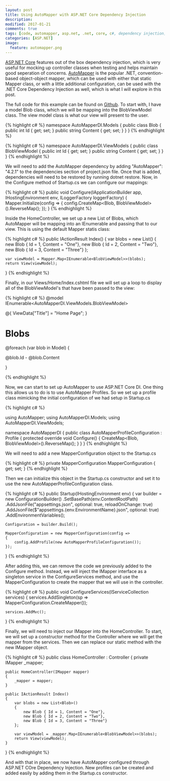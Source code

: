 ```yaml
---
layout: post
title: Using AutoMapper with ASP.NET Core Dependency Injection
description: 
modified: 2017-01-21
comments: true
tags: [code, automapper, asp.net, .net, core, c#, dependency injection]
categories: [ASP.NET]
image:
  feature: automapper.png
---
```


[ASP.NET Core](https://docs.asp.net/en/latest/intro.html) features out of the box dependency injection, which is very useful for mocking up controller classes when testing and helps maintain good seperation of concerns. [AutoMapper](http://automapper.org/) is the popular .NET, convention-based object-object mapper, which can be used with either that static Mapper class, or with a little additional configuration, can be used with the .NET Core Dependency Injection as well, which is what I will explore in this post. 

<!-- more -->

The full code for this example can be found on [Github](https://github.com/gcheney/automapper-dependency-injection). To start with, I have a model Blob class, which we will be mapping into the BlobViewModel class. The view model class is what our view will present to the user.

{% highlight c# %}
namespace AutoMapperDI.Models
{
    public class Blob
    {
        public int Id { get; set; }
        public string Content { get; set; }
    }
}
{% endhighlight %}

{% highlight c# %}
namespace AutoMapperDI.ViewModels
{
    public class BlobViewModel
    {
        public int Id { get; set; }
        public string Content { get; set; }
    }
}
{% endhighlight %}

We will need to add the AutoMapper dependency by adding "AutoMapper": "4.2.1" to the dependencies section of project.json file. Once that is added, dependencies will need to be restored by running dotnet restore. Now, in the Configure method of Startup.cs we can configure our mappings:


{% highlight c# %}
public void Configure(IApplicationBuilder app, IHostingEnvironment env, ILoggerFactory loggerFactory)
{
    Mapper.Initialize(config => 
    {
        config.CreateMap<Blob, BlobViewModel>().ReverseMap();
    });
}
{% endhighlight %}

Inside the HomeController, we set up a new List of Blobs, which AutoMapper will be mapping into an IEnumerable<BlobViewModel> and passing that to our view. This is using the default Mapper statis class:

{% highlight c# %}
public IActionResult Index()
{
    var blobs = new List<Blob>()
    {
        new Blob { Id = 1, Content = "One"},
        new Blob { Id = 2, Content = "Two"},
        new Blob { Id = 3, Content = "Three"}
    };

    var viewModel = Mapper.Map<IEnumerable<BlobViewModel>>(blobs);
    return View(viewModel);
}
{% endhighlight %}

Finally, in our Views/Home/Index.cshtml file we will set up a loop to display all of the BlobViewModel's that have been passed to the view:

{% highlight c# %}
@model IEnumerable<AutoMapperDI.ViewModels.BlobViewModel>

@{
    ViewData["Title"] = "Home Page";
}

<h1>Blobs</h1>

@foreach (var blob in Model)
{
    <p>@blob.Id - @blob.Content</p>
}

{% endhighlight %}

Now, we can start to set up AutoMapper to use ASP.NET Core DI. One thing this allows us to do is to use AutoMapper Profiles. So we set up a profile class mimicking the initial configuration of we had setup in Startup.cs

{% highlight c# %}

using AutoMapper;
using AutoMapperDI.Models;
using AutoMapperDI.ViewModels;

namespace AutoMapperDI
{
    public class AutoMapperProfileConfiguration : Profile
    {
        protected override void Configure()
        {
            CreateMap<Blob, BlobViewModel>().ReverseMap();
        }
    }
}
{% endhighlight %}

We will need to add a new MapperConfiguration object to the Startup.cs 

{% highlight c# %}
private MapperConfiguration MapperConfiguration { get; set; }
{% endhighlight %}


Then we can initialize this object in the Startup.cs constructor and set it to use the new AutoMapperProfileConfiguration class.

{% highlight c# %}
public Startup(IHostingEnvironment env)
{
    var builder = new ConfigurationBuilder()
        .SetBasePath(env.ContentRootPath)
        .AddJsonFile("appsettings.json", optional: true, reloadOnChange: true)
        .AddJsonFile($"appsettings.{env.EnvironmentName}.json", optional: true)
        .AddEnvironmentVariables();

    Configuration = builder.Build();

    MapperConfiguration = new MapperConfiguration(config => 
    {
        config.AddProfile(new AutoMapperProfileConfiguration());
    });
}
{% endhighlight %}

After adding this, we can remove the code we previously added to the Configure method. Instead, we will inject the IMapper interface as a singleton service in the ConfigureServices method, and use the MapperConfiguration to create the mapper that we will use in the controller.

{% highlight c# %}
public void ConfigureServices(IServiceCollection services)
{
    services.AddSingleton<IMapper>(sp => MapperConfiguration.CreateMapper());

    services.AddMvc();            
}
{% endhighlight %}


Finally, we will need to inject our IMapper into the HomeController. To start, we will set up a constructor method for the Controller where we will get the mapper from the services. Then we can replace our static method with the new IMapper object.

{% highlight c# %}
public class HomeController : Controller
{
    private IMapper _mapper;

    public HomeController(IMapper mapper)
    {
        _mapper = mapper;
    }

    public IActionResult Index()
    {
        var blobs = new List<Blob>()
        {
            new Blob { Id = 1, Content = "One"},
            new Blob { Id = 2, Content = "Two"},
            new Blob { Id = 3, Content = "Three"}
        };

        var viewModel = _mapper.Map<IEnumerable<BlobViewModel>>(blobs);
        return View(viewModel);
    }
}
{% endhighlight %}

And with that in place, we now have AutoMapper configured through ASP.NET COre Dependency Injection. New profiles can be created and added easily by adding them in the Startup.cs constructor. 